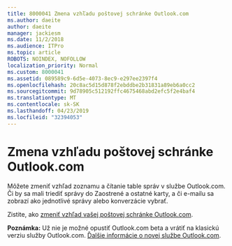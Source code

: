 ```yaml
---
title: 8000041 Zmena vzhľadu poštovej schránke Outlook.com
ms.author: daeite
author: daeite
manager: jackiesm
ms.date: 11/2/2018
ms.audience: ITPro
ms.topic: article
ROBOTS: NOINDEX, NOFOLLOW
localization_priority: Normal
ms.custom: 8000041
ms.assetid: 089589c9-6d5e-4073-8ec9-e297ee2397f4
ms.openlocfilehash: 20c8ac5d15d878f2ebddbe2b31831a89eb6a0cc2
ms.sourcegitcommit: 9d78905c512192ffc4675468abd2efc5f2e4baf4
ms.translationtype: MT
ms.contentlocale: sk-SK
ms.lasthandoff: 04/23/2019
ms.locfileid: "32394053"
---
```

# <a name="change-the-look-of-your-outlookcom-mailbox"></a>Zmena vzhľadu poštovej schránke Outlook.com

Môžete zmeniť vzhľad zoznamu a čítanie table správ v službe Outlook.com. Či by sa mali triediť správy do Zaostrené a ostatné karty, a či e-mailu sa zobrazí ako jednotlivé správy alebo konverzácie vybrať.
  
Zistite, ako [zmeniť vzhľad vašej poštovej schránke Outlook.com](https://go.microsoft.com/fwlink/p/?linkid=2001401&amp;clcid=0x409).
  
 **Poznámka:** Už nie je možné opustiť Outlook.com beta a vrátiť na klasickú verziu služby Outlook.com. [Ďalšie informácie o novej službe Outlook.com](https://go.microsoft.com/fwlink/p/?linkid=874356).
  

